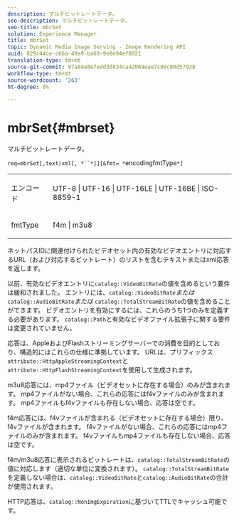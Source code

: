 ```yaml
---
description: マルチビットレートデータ。
seo-description: マルチビットレートデータ。
seo-title: mbrSet
solution: Experience Manager
title: mbrSet
topic: Dynamic Media Image Serving - Image Rendering API
uuid: 829c44ce-c66a-49a9-ba69-9e8e94ef8921
translation-type: tm+mt
source-git-commit: 97a84e8e7edd3d834ca42069eae7c09c00d57938
workflow-type: tm+mt
source-wordcount: '263'
ht-degree: 0%

---
```



# mbrSet{#mbrset}

マルチビットレートデータ。

`req=mbrSet[,text|xml[, *``*]][&fmt= *`encodingfmtType`*]`

<table id="simpletable_D2B8704E09B34337870A257CD7CB5C56"> 
 <tr class="strow"> 
  <td class="stentry"> <p><span class="codeph"><span class="varname"> エンコード</span></span> </p> </td> 
  <td class="stentry"> <p><span class="codeph"> UTF-8 | UTF-16 | UTF-16LE | UTF-16BE | ISO-8859-1</span> </p></td> 
 </tr> 
 <tr class="strow"> 
  <td class="stentry"> <p><span class="codeph"><span class="varname"> fmtType</span></span> </p></td> 
  <td class="stentry"> <p><span class="codeph"> f4m | m3u8</span> </p></td> 
 </tr> 
</table>

ネットパスIDに関連付けられたビデオセット内の有効なビデオエントリに対応するURL（および対応するビットレート）のリストを含むテキストまたはxml応答を返します。

以前、有効なビデオエントリに`catalog::VideoBitRate`の値を含めるという要件は緩和されました。 エントリには、`catalog::VideoBitRate`*または* `catalog::AudioBitRate`*または* `catalog::TotalStreamBitRate`の値を含めることができます。 ビデオエントリを有効にするには、これらのうち1つのみを定義する必要があります。 `catalog::Path`と有効なビデオファイル拡張子に関する要件は変更されていません。

応答は、AppleおよびFlashストリーミングサーバーでの消費を目的としており、構造的にはこれらの仕様に準拠しています。 URLは、プリフィックス`attribute::HttpAppleStreamingContext`と`attribute::HttpFlashStreamingContext`を使用して生成されます。

m3u8応答には、mp4ファイル（ビデオセットに存在する場合）のみが含まれます。 mp4ファイルがない場合、これらの応答にはf4vファイルのみが含まれます。 mp4ファイルもf4vファイルも存在しない場合、応答は空です。

f4m応答には、f4vファイルが含まれる（ビデオセットに存在する場合）限り、f4vファイルが含まれます。 f4vファイルがない場合、これらの応答にはmp4ファイルのみが含まれます。 f4vファイルもmp4ファイルも存在しない場合、応答は空です。

f4m/m3u8応答に表示されるビットレートは、`catalog::TotalStreamBitRate`の値に対応します（適切な単位に変換されます）。 `catalog::TotalStreamBitRate`を定義しない場合は、`catalog::VideoBitRate`と`catalog::AudioBitRate`の合計が使用されます。

HTTP応答は、`catalog::NonImgExpiration`に基づいてTTLでキャッシュ可能です。
